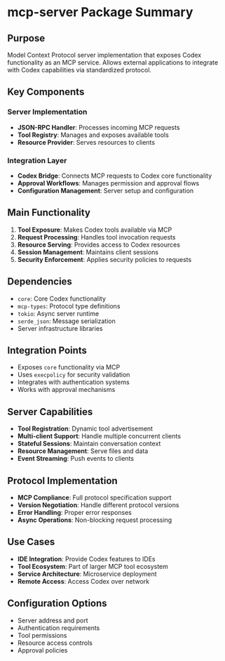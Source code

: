 # mcp-server Package Summary

## Purpose
Model Context Protocol server implementation that exposes Codex functionality as an MCP service. Allows external applications to integrate with Codex capabilities via standardized protocol.

## Key Components

### Server Implementation
- **JSON-RPC Handler**: Processes incoming MCP requests
- **Tool Registry**: Manages and exposes available tools
- **Resource Provider**: Serves resources to clients

### Integration Layer
- **Codex Bridge**: Connects MCP requests to Codex core functionality
- **Approval Workflows**: Manages permission and approval flows
- **Configuration Management**: Server setup and configuration

## Main Functionality
1. **Tool Exposure**: Makes Codex tools available via MCP
2. **Request Processing**: Handles tool invocation requests
3. **Resource Serving**: Provides access to Codex resources
4. **Session Management**: Maintains client sessions
5. **Security Enforcement**: Applies security policies to requests

## Dependencies
- `core`: Core Codex functionality
- `mcp-types`: Protocol type definitions
- `tokio`: Async server runtime
- `serde_json`: Message serialization
- Server infrastructure libraries

## Integration Points
- Exposes `core` functionality via MCP
- Uses `execpolicy` for security validation
- Integrates with authentication systems
- Works with approval mechanisms

## Server Capabilities
- **Tool Registration**: Dynamic tool advertisement
- **Multi-client Support**: Handle multiple concurrent clients
- **Stateful Sessions**: Maintain conversation context
- **Resource Management**: Serve files and data
- **Event Streaming**: Push events to clients

## Protocol Implementation
- **MCP Compliance**: Full protocol specification support
- **Version Negotiation**: Handle different protocol versions
- **Error Handling**: Proper error responses
- **Async Operations**: Non-blocking request processing

## Use Cases
- **IDE Integration**: Provide Codex features to IDEs
- **Tool Ecosystem**: Part of larger MCP tool ecosystem
- **Service Architecture**: Microservice deployment
- **Remote Access**: Access Codex over network

## Configuration Options
- Server address and port
- Authentication requirements
- Tool permissions
- Resource access controls
- Approval policies